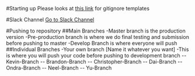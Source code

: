 #Starting up
Please looks at [this link](https://github.com/github/gitignore) for gitignore templates

#Slack Channel
[Go to Slack Channel](sixway-studios.slack.com/messages/ideas/team/)

#Pushing to repository
##Main Branches
-Master branch is the production version
-Pre-production branch is where we do final testing and submission before pushing to master
-Develop Branch is where everyone will push
##Individual Branches
-Your own branch [Name it whatever you want]
-This is where you will push your code before pushing to development branch
-- Kevin-Branch
-- Brandon-Branch
-- Christopher-Branch
-- Dai-Branch
-- Ondra-Branch
-- Neel-Branch
-- Yu-Branch

